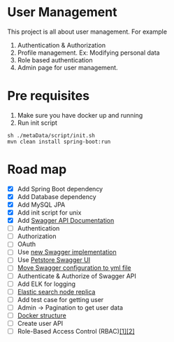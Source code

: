 # User Management
This project is all about user management. 
For example 
1. Authentication & Authorization
2. Profile management. Ex: Modifying personal data
3. Role based authentication
4. Admin page for user management.

# Pre requisites
1. Make sure you have docker up and running
2. Run init script

~~~
sh ./metaData/script/init.sh 
mvn clean install spring-boot:run
~~~

# Road map
- [X] Add Spring Boot dependency
- [X] Add Database dependency
- [X] Add MySQL JPA
- [X] Add init script for unix
- [X] Add [Swagger API Documentation](http://localhost:8080/swagger-ui.html)
- [ ] Authentication
- [ ] Authorization
- [ ] OAuth
- [ ] Use [new Swagger implementation](https://springfox.github.io/springfox/docs/current/) 
- [ ] Use [Petstore Swagger UI](http://petstore.swagger.io/)
- [ ] [Move Swagger configuration to yml file](https://github.com/OAI/OpenAPI-Specification/blob/master/versions/2.0.md#info-object-example)
- [ ] Authenticate & Authorize of Swagger API
- [ ] Add ELK for logging
- [ ] [Elastic search node replica](http://chrissimpson.co.uk/elasticsearch-yellow-cluster-status-explained.html)
- [ ] Add test case for getting user
- [ ] Admin -> Pagination to get user data
- [ ] [Docker structure](https://github.com/deviantony/docker-elk)
- [ ] Create user API
- [ ] Role-Based Access Control (RBAC)[[1]](https://en.wikipedia.org/wiki/Role-based_access_control)[[2]](https://dba.stackexchange.com/a/1744)